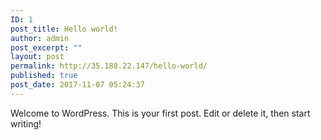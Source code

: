 ```yaml
---
ID: 1
post_title: Hello world!
author: admin
post_excerpt: ""
layout: post
permalink: http://35.188.22.147/hello-world/
published: true
post_date: 2017-11-07 05:24:37
---
```

Welcome to WordPress. This is your first post. Edit or delete it, then start writing!